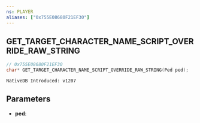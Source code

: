```yaml
---
ns: PLAYER
aliases: ["0x755E08680F21EF30"]
---
```

## GET_TARGET_CHARACTER_NAME_SCRIPT_OVERRIDE_RAW_STRING

```c
// 0x755E08680F21EF30
char* GET_TARGET_CHARACTER_NAME_SCRIPT_OVERRIDE_RAW_STRING(Ped ped);
```

```
NativeDB Introduced: v1207
```

## Parameters
* **ped**:
